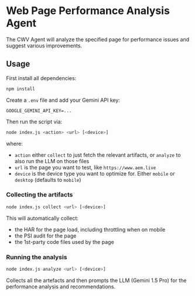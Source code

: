 # Web Page Performance Analysis Agent

The CWV Agent will analyze the specified page for performance issues and suggest various improvements.

## Usage

First install all dependencies:
```sh
npm install
```

Create a `.env` file and add your Gemini API key:
```
GOOGLE_GEMINI_API_KEY=...
```

Then run the script via:
```sh
node index.js <action> <url> [<device>]
```

where:
- `action` either `collect` to just fetch the relevant artifacts, or `analyze` to also run the LLM on those files
- `url` is the page you want to test, like `https://www.aem.live`
- `device` is the device type you want to optimize for. Either `mobile` or `desktop` (defaults to `mobile`)

### Collecting the artifacts

```sh
node index.js collect <url> [<device>]
```

This will automatically collect:
- the HAR for the page load, including throttling when on mobile
- the PSI audit for the page
- the 1st-party code files used by the page

### Running the analysis

```sh
node index.js analyze <url> [<device>]
```

Collects all the artefacts and then prompts the LLM (Gemini 1.5 Pro) for the performance analysis
and recommendations.
